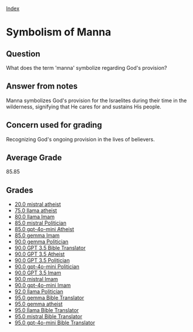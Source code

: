 
[Index](../index.md)
# Symbolism of Manna
## Question
What does the term 'manna' symbolize regarding God's provision?

## Answer from notes
Manna symbolizes God's provision for the Israelites during their time in the wilderness, signifying that He cares for and sustains His people.

## Concern used for grading
Recognizing God's ongoing provision in the lives of believers.

## Average Grade
85.85

## Grades
 * [20.0 mistral atheist](../answers/mistral_atheist/Symbolism_of_Manna.md)
 * [75.0 llama atheist](../answers/llama_atheist/Symbolism_of_Manna.md)
 * [80.0 llama Imam](../answers/llama_Imam/Symbolism_of_Manna.md)
 * [85.0 mistral Politician](../answers/mistral_Politician/Symbolism_of_Manna.md)
 * [85.0 gpt-4o-mini Atheist](../answers/gpt-4o-mini_Atheist/Symbolism_of_Manna.md)
 * [85.0 gemma Imam](../answers/gemma_Imam/Symbolism_of_Manna.md)
 * [90.0 gemma Politician](../answers/gemma_Politician/Symbolism_of_Manna.md)
 * [90.0 GPT 3.5 Bible Translator](../answers/GPT_3.5_Bible_Translator/Symbolism_of_Manna.md)
 * [90.0 GPT 3.5 Atheist](../answers/GPT_3.5_Atheist/Symbolism_of_Manna.md)
 * [90.0 GPT 3.5 Politician](../answers/GPT_3.5_Politician/Symbolism_of_Manna.md)
 * [90.0 gpt-4o-mini Politician](../answers/gpt-4o-mini_Politician/Symbolism_of_Manna.md)
 * [90.0 GPT 3.5 Imam](../answers/GPT_3.5_Imam/Symbolism_of_Manna.md)
 * [90.0 mistral Imam](../answers/mistral_Imam/Symbolism_of_Manna.md)
 * [90.0 gpt-4o-mini Imam](../answers/gpt-4o-mini_Imam/Symbolism_of_Manna.md)
 * [92.0 llama Politician](../answers/llama_Politician/Symbolism_of_Manna.md)
 * [95.0 gemma Bible Translator](../answers/gemma_Bible_Translator/Symbolism_of_Manna.md)
 * [95.0 gemma atheist](../answers/gemma_atheist/Symbolism_of_Manna.md)
 * [95.0 llama Bible Translator](../answers/llama_Bible_Translator/Symbolism_of_Manna.md)
 * [95.0 mistral Bible Translator](../answers/mistral_Bible_Translator/Symbolism_of_Manna.md)
 * [95.0 gpt-4o-mini Bible Translator](../answers/gpt-4o-mini_Bible_Translator/Symbolism_of_Manna.md)
